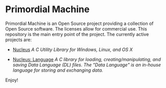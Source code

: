 # Primordial Machine

Primordial Machine is an Open Source project providing a collection of Open Source software.
The licenses allow for commercial use.
This repository is the main entry point of the project.
The currently active projects are:

- [Nucleus](https://github.com/primordialmachine/nucleus)
_A C Utility Library for Windows, Linux, and OS X_

- [Nucleus: Language](https://github.com/primordialmachine/nucleus-language)
_A C library for loading, creating/manipulating, and saving Data Language (DL) files.
The "Data Language" is an in-house language for storing and exchanging data._

Enjoy!
